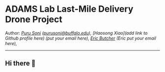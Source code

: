 # ADAMS Lab Last-Mile Delivery Drone Project
Author: *[Puru Soni](https://github.com/puru-soni-04) (purusoni@buffalo.edu), [Haosong Xiao](add link to Github profile here) (put your email here), [Eric Butcher](https://github.com/Eric-Butcher) (Eric put your email here),*
***

## Hi there 👋

<!--

**Here are some ideas to get you started:**

🙋‍♀️ A short introduction - what is your organization all about?
🌈 Contribution guidelines - how can the community get involved?
👩‍💻 Useful resources - where can the community find your docs? Is there anything else the community should know?
🍿 Fun facts - what does your team eat for breakfast?
🧙 Remember, you can do mighty things with the power of [Markdown](https://docs.github.com/github/writing-on-github/getting-started-with-writing-and-formatting-on-github/basic-writing-and-formatting-syntax)
-->
